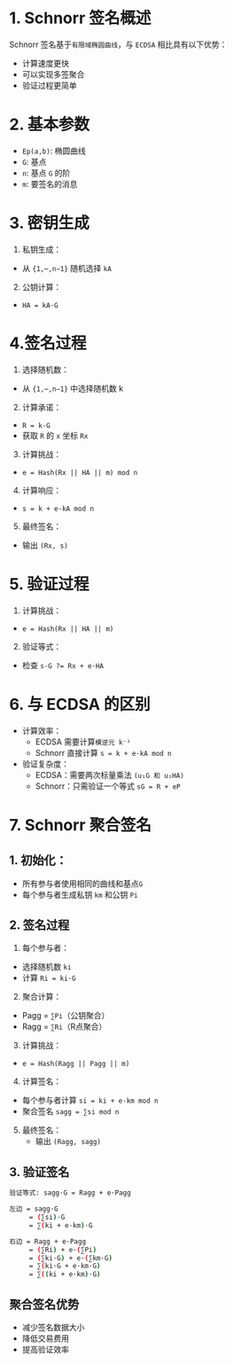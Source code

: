 # 1. Schnorr 签名概述
Schnorr 签名基于`有限域椭圆曲线`，与 `ECDSA` 相比具有以下优势：
- 计算速度更快
- 可以实现多签聚合
- 验证过程更简单

# 2. 基本参数
- `Ep(a,b)`: 椭圆曲线
- `G`: 基点
- `n`: 基点 `G` 的阶
- `m`: 要签名的消息
# 3. 密钥生成
1. 私钥生成：
- 从 `{1,⋯,n−1}` 随机选择 `kA`
2. 公钥计算：
- `HA = kA·G`

# 4.签名过程
1. 选择随机数：
- 从 `{1,⋯,n−1}` 中选择随机数 k

2. 计算承诺：
- `R = k·G`
- 获取 `R` 的 `x` 坐标 `Rx`

3. 计算挑战：
- `e = Hash(Rx || HA || m) mod n`

4. 计算响应：
- `s = k + e·kA mod n`

5. 最终签名：
- 输出 `(Rx, s)`

# 5. 验证过程
1. 计算挑战：
- `e = Hash(Rx || HA || m)`

2. 验证等式：
- 检查 `s·G ?= Rx + e·HA`

# 6. 与 ECDSA 的区别
- 计算效率：
  - ECDSA 需要计算`模逆元 k⁻¹`
  - Schnorr 直接计算 `s = k + e·kA mod n`
- 验证复杂度：
  - ECDSA：需要两次标量乘法 `(u₁G 和 u₂HA)`
  - Schnorr：只需验证一个等式 `sG = R + eP`
# 7. Schnorr 聚合签名
## 1. 初始化：
- 所有参与者使用相同的曲线和基点`G`
- 每个参与者生成私钥 `km` 和公钥 `Pi`
## 2. 签名过程
1. 每个参与者：
- 选择随机数 `ki`
- 计算 `Ri = ki·G`

2. 聚合计算：
- Pagg = `∑Pi`（公钥聚合）
- Ragg = `∑Ri`（R点聚合）

3. 计算挑战：
- `e = Hash(Ragg || Pagg || m)`

4. 计算签名：
- 每个参与者计算 `si = ki + e·km mod n`
- 聚合签名 `sagg = ∑si mod n`

5. 最终签名：
   - 输出 `(Ragg, sagg)`
## 3. 验证签名
```sh
验证等式: sagg·G = Ragg + e·Pagg

左边 = sagg·G 
     = (∑si)·G 
     = ∑(ki + e·km)·G

右边 = Ragg + e·Pagg
     = (∑Ri) + e·(∑Pi)
     = (∑ki·G) + e·(∑km·G)
     = ∑(ki·G + e·km·G)
     = ∑((ki + e·km)·G)
```
## 聚合签名优势
- 减少签名数据大小
- 降低交易费用
- 提高验证效率